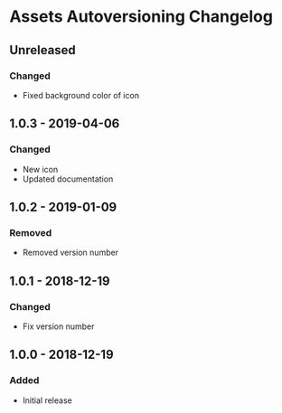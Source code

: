 # Assets Autoversioning Changelog

## Unreleased
### Changed
- Fixed background color of icon

## 1.0.3 - 2019-04-06
### Changed
- New icon
- Updated documentation

## 1.0.2 - 2019-01-09
### Removed
- Removed version number

## 1.0.1 - 2018-12-19
### Changed
- Fix version number

## 1.0.0 - 2018-12-19
### Added
- Initial release
